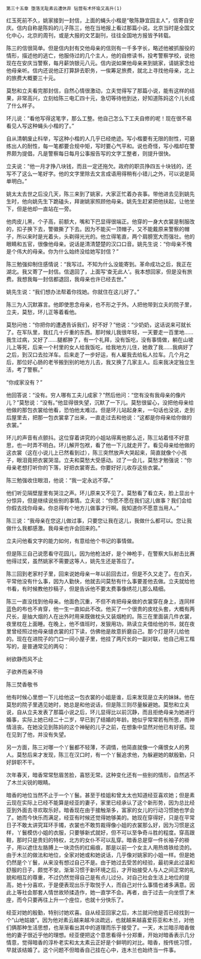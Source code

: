     第三十五章 堕落无耻素云遭休弃 钻营有术怀瑜又高升(1) 

   红玉死前不久，姚家接到一封信，上面的蝇头小楷是“敬陈静宜园主人”，信寄自安庆。信内自称是陈妈的儿子陈三，他在当地报上看过那篇小说。北京当时是全国文化中心，北京的周刊，或是大报的文艺副刊，往往全国地方报皆予转载。

   陈三的信很简单。但是信内封有交他母亲的信则有一千多字长，略述他被抓服役的情形，描述他的逃亡，他服侍过的几个主人，他的自修读书，投考警察学校，说他现在在安庆当警察，每月薪饷银元八元。信内说如果他母亲来到姚家，请姚家念给他母亲听。信内还说他正打算辞去职务，一俟筹足旅费，就北上寻找他母亲，北上的旅费大概要三十元。

   莫愁和立夫看完那封信，自然心情很激动，立夫觉得写了那篇小说，能有这样的结果，非常高兴，立刻给陈三电汇四十元，急切等待他到达，好知道陈妈这个儿长成了什么样子。

   环儿说：“看他写得这笔字，那么工整。他自己怎么下工夫自修的呢！现在很不易看见人写这种蝇头小楷的了。”

   自从清朝废止科举，写这种小楷的人几乎已经绝迹。写小楷要有无限的耐性，可磨练出人的耐性，每一笔都要合规中矩，写时要心气平和。说也奇怪，写小楷却在警界颇为提倡，凡是警察每日每月公事报告写的文字工整者，则提升很快。

   立夫说：“他一月才挣八块钱，而且一定还拖欠。政府的职员挣四五十块钱的，还写不了这么一笔好字。他的文字里除去文言成语用得稍有小错儿之外，可以说是简单明白。”

   姚太太去世之后没几天，陈三来到了姚家，大家正忙着办丧事。带他进去见到姚先生时，他向姚先生下跪磕头，拜谢姚家照顾他母亲。姚先生赶紧把他扶起，让他坐下，但是他却一直站在一旁。

   他肉皮儿黑，个子高，前额大，嘴和下巴显得很端正。他穿的一身大衣裳是制服改的，扣子换下去，警徽撕了下去。因为不能买一顶帽子，又不能戴原来警察的帽子，所以来时是光着头，头剃得光光的。他立得笔直，两个肩膀宽大而强壮。他的眼睛和五官，很像他母亲。说话是清清楚楚的汉口口音。姚先生说：“你母亲不愧是个伟大的母亲。你为什么始终没给她写封信？”

   陈三勉强抑制住感情说：“我写过。不知为什么没能寄到。革命成功之后，我正在湖北。我又寄了一封信。信退回了，上面写‘查无此人’。我本想回家，但是没有旅费。我想我每一封信都退回，我母亲也许已经去世。”

   姚先生说：“我们想办法帮着你找她。你就住在这儿好了。”

   陈三为人沉默寡言。他即使思念母亲，也不形之于外。人把他带到立夫的院子里，立夫，莫愁，环儿正等着看他。

   莫愁问他：“你把你的遭遇告诉我们，好不好？”他说：“少奶奶，这话说来可就长了。在军队里，我扛几十斤重的东西。那时候儿我很年轻，一天要走一百里地……我生过病，又好了……腿都肿了，有一个礼拜，没有饭吃，没有事情做，躺在山坡儿上等死，后来一个村里的女人给我饭吃，给我地方儿住，她救了我……我病好了之后，到汉口去拉洋车。后来走了一步好运，有人雇我去给私人拉车。几个月之后，那位好心肠的老爷搬到别的地方儿去，我又换了几家主人。后来我决定独立生活，考了警察。”

   “你成家没有？”

   他回答说：“没有。穷人哪有工夫儿成家？”然后他问：“您有没有我母亲的像片儿？”莫愁说：“没有。”他显得很失望，沉默了一下儿。莫愁很留心，没把他母亲给他做的那包衣裳给他看，恐怕他太难过。但是环儿站起身来，一句话也没说，走到后屋里去，把那一包衣裳拿了出来，一直走过去和他说：“这都是你母亲给你做的衣裳。”

   环儿的声音有点颤抖。这位穿着讲究的小姐站得离他那么近，陈三站着怪不好意思，也一时弄不明白。环儿解开包袱，看了他一下儿就走开了。看见母亲给他做的这衣裳（这在小说儿上已然看到过），陈三突然放声大哭起来，简直就像个小孩子，眼泪竟把衣裳哭湿。立夫和莫愁大受感动。过了一会儿，莫愁才勉强说：“你母亲老想打听你的下落，好把衣裳寄去。你要好好儿收存这些衣裳。”

   陈三勉强收住眼泪，他说：“我一定永远不穿。”

   他们听见隔壁屋里有哭泣之声。环儿原来又不见了。莫愁看了看立夫，脸上显出十分惊异，但是继续说些别的事情。立夫说：“你愿不愿在我们这儿做事？我们会给你假去找你母亲。你总得有个地方儿做事才行啊。我知道你不愿意当用人。”

   陈三说：“我母亲在您这儿做过事，只要您让我在这儿，我做什么都可以。您让我做什么我都感激。我母亲也许会回来的。”

   立夫问他看文字的能力如何，有意给他个书记的事情做。

   但是陈三自己说愿看守花园儿，因为他枪法好，是个神枪手，在警察大队射击比赛他得过奖，虽然姚家不需要这等人，姚先生还是答应了。

   陈三回到老家村子里，回来说她母亲一年以前回去过，但是不久又走了。在白天，平常他没有什么事，因为人勤快，他就去问莫愁有什么事要差他去做。立夫就给他书看，有时候教他抄稿子，但是告诉他不要太费事像绣花儿那么精细。

   陈三一直没找到他母亲。他面色沉重，不但不肯把母亲做的衣裳穿在身上，连同样蓝色的布也不肯穿，他一生一直如此不改。他买了一个很贵的皮枕头套，大概有两尺长，是抽大烟的人在出外时用来既做枕头又装烟枪的。陈三在里面装几件衣裳，夜里枕在上面睡。在晚上，他不值班时，发狠用功，熟读立夫借给他的书，就在夜里曾经照过他母亲缝衣裳的灯下读，仿佛他是故意折磨自己。那个灯是环儿给他的。现在在进院子的门口一间小屋子里，他挂了两尺长的一副对联，他自己用工楷写的，是普通常见的两句：

   树欲静而风不止

   子欲养而亲不待

   陈三焚香敬书

   他有时候心里想一下儿给他这一包衣裳的小姐是谁，后来发现是立夫的妹妹。他在莫愁的院子里遇见她时，她总是和他说话，但是陈三则尽量躲避她。莫愁和立夫说，自从立夫发表了那篇小说之后，环儿显得比以前沉静，而且拒绝母亲为她进行婚事，实际上她已经二十二岁，早已到了结婚的年龄。她似乎常常若有所思，而神情沮丧。在她没见到陈妈的这个神秘的儿子之前，在想象中显然对他已有好感。现在见到了他，并没有失望。

   另一方面，陈三对哪一个丫鬟都不轻薄，不调情，他简直就像一个痛恨女人的男人。莫愁后来才发现，陈三在汉口时，有一个丫鬟追求他，为躲避她的献殷勤，只好辞职不干。

   次年春天，暗香常常愁眉苦脸，喜怒无常。这种变化还有一些别的情形，自然逃不了木兰尖锐的眼睛。

   暗香的地位当然不止于一个丫鬟。甚至于桂姐和曾太太也知道经亚喜欢她；但是素云现在实际上已经不能算是经亚的妻子，家里已经承认了这个新形势，因为总比经亚到外面去寻欢取乐好。暗香现在由于接触渐多，富家的女儿的行动习惯她也学会了。她而今快乐而满足，经亚有时候还觉得她够美的。她现在穿得好，只是在平常日子不敢太讲究耳环手镯，衣裳也不敢剪裁得像小姐的衣裳那么好，因为习惯是这样，丫鬟模仿小姐的衣服，只要够新式就好，但不可以至争奇斗胜的程度。穿高跟鞋，那时只是贵妇的特权，北方的女仆不可以乱穿。暗香总是穿一件长袖子的褂子，用以遮住左胳膊上一块烫伤的红瘢痕，那是以前一个女主人用热烙铁给烫的。由于木兰的做法和地位，全家对她或和她说话，几乎像对姚家的小姐一样。但是她仍然是个丫鬟，从来没有想过自己不是。由于她过去受苦的经验，最初来此过温和舒服的日子，颇觉不安。渐渐习惯于新环境之后，才开始接受人与人之间正常的礼貌和相互的尊重，不过仍然觉得自己是有点儿过分。对自己社会生活上地位的提高，她十分喜欢，于是便表现出乐于取悦于人，而自己对什么事情也诸多满意。因此上等社会那套人情世故矫揉造作，她一直学不会。再者，由于过去一向坐惯了末座，而今只要再往上升一个座位，也就十分快乐了。

   经亚对她的殷勤，特别讨她欢喜。自从经亚回家之后，木兰就问他是否已经找到一个“山地姑娘”。因为他对素云越来越冷淡疏远，也就越来越喜爱荪亚和木兰，对他们俩那种生活思想，也渐渐看出其中的道理而乐于接受了。一天，木兰暗示暗香做他的妻子很近乎他的理想。经亚便把这个意思看得十分郑重，开始对暗香表示几分情意，觉得暗香的淳朴老实和太太素云正好是个鲜明的对比。暗香，按传统习惯，早就该结婚了。这个问题不但暗香自己挂在心中，连木兰也始终当一件事。

